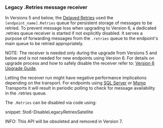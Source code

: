 ### Legacy .Retries message receiver

In Versions 5 and below, the [Delayed Retries](/nservicebus/recoverability/#delayed-retries) used the `[endpoint_name].Retries` queue for persistent storage of messages to be retried. To prevent message loss when upgrading to Version 6, a dedicated .retries queue receiver is started if not explicitly disabled. It serves a purpose of forwarding messages from the `.retries` queue to the endpoint's main queue to be retried appropriately.

NOTE: The receiver is needed only during the upgrade from Versions 5 and below and is not needed for new endpoints using Version 6. For details on upgrade process and how to safely disable the receiver refer to: [Version 6 Upgrade Guide](/nservicebus/upgrades/5to6/recoverability.md#legacy-retries-queue).

Letting the receiver run might have negative performance implications depending on the transport. For endpoints using [SQL Server](/nservicebus/sqlserver/) or [Msmq](/nservicebus/msmq/) Transports it will result in periodic polling to check for message availability in the .retries queue.

The `.Retries` can be disabled via code using:

snippet: 5to6-DisableLegacyRetriesSatellite

INFO: This API will be obsoleted and removed in Version 7.